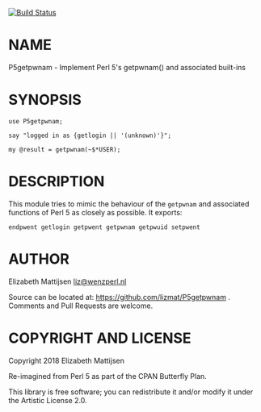[![Build Status](https://travis-ci.org/lizmat/P5getpwnam.svg?branch=master)](https://travis-ci.org/lizmat/P5getpwnam)

NAME
====

P5getpwnam - Implement Perl 5's getpwnam() and associated built-ins

SYNOPSIS
========

    use P5getpwnam;

    say "logged in as {getlogin || '(unknown)'}";

    my @result = getpwnam(~$*USER);

DESCRIPTION
===========

This module tries to mimic the behaviour of the `getpwnam` and associated functions of Perl 5 as closely as possible. It exports:

    endpwent getlogin getpwent getpwnam getpwuid setpwent

AUTHOR
======

Elizabeth Mattijsen <liz@wenzperl.nl>

Source can be located at: https://github.com/lizmat/P5getpwnam . Comments and Pull Requests are welcome.

COPYRIGHT AND LICENSE
=====================

Copyright 2018 Elizabeth Mattijsen

Re-imagined from Perl 5 as part of the CPAN Butterfly Plan.

This library is free software; you can redistribute it and/or modify it under the Artistic License 2.0.

